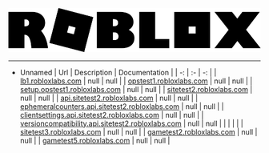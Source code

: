 ![](https://github.com/NoTwistedHere/Storage/blob/main/Images/Roblox_Logo.png)

<hr/>

* Unnamed
    | Url | Description | Documentation |
    | -: | :- | -: |
    | [lb1.robloxlabs.com](https://lb1.robloxlabs.com) | null | null |
    | [opstest1.robloxlabs.com](https://opstest1.robloxlabs.com) | null | null |
    | [setup.opstest1.robloxlabs.com](https://setup.opstest1.robloxlabs.com) | null | null |
    | [sitetest2.robloxlabs.com](https://sitetest2.robloxlabs.com) | null | null |
    | [api.sitetest2.robloxlabs.com](https://api.sitetest2.robloxlabs.com) | null | null |
    | [ephemeralcounters.api.sitetest2.robloxlabs.com](https://ephemeralcounters.api.sitetest2.robloxlabs.com) | null | null |
    | [clientsettings.api.sitetest2.robloxlabs.com](https://clientsettings.api.sitetest2.robloxlabs.com) | null | null |
    | [versioncompatibility.api.sitetest2.robloxlabs.com](https://versioncompatibility.api.sitetest2.robloxlabs.com) | null | null |
    |  |  |  |
    | [sitetest3.robloxlabs.com](https://sitetest3.robloxlabs.com) | null | null |
    | [gametest2.robloxlabs.com](https://gametest2.robloxlabs.com) | null | null |
    | [gametest5.robloxlabs.com](https://gametest5.robloxlabs.com) | null | null |
